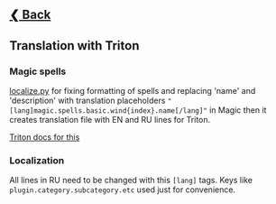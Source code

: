 ## [❮ Back](/readme.md)
## Translation with Triton 
### Magic spells
[localize.py](Scripts\localize.py) for fixing formatting of spells and replacing 'name' and 'description' 
with translation placeholders `"[lang]magic.spells.basic.wind{index}.name[/lang]"` in Magic
then it creates translation file with EN and RU lines for Triton.

[Triton docs for this](https://triton.rexcantor64.com/concepts/placeholders.html#placeholder-syntax)

### Localization

All lines in RU need to be changed with this `[lang]` tags.
Keys like `plugin.category.subcategory.etc` used just for convenience.

